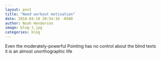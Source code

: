 ```yaml
---
layout: post
title: "Need workout motivation"
date: 2018-04-18 20:54:10 -0500
author: Noah Henderson
image: blog-1.jpg
categories: blog
---
```


Even the moderately-powerful Pointing has no control about the blind texts it is an almost unorthographic life
